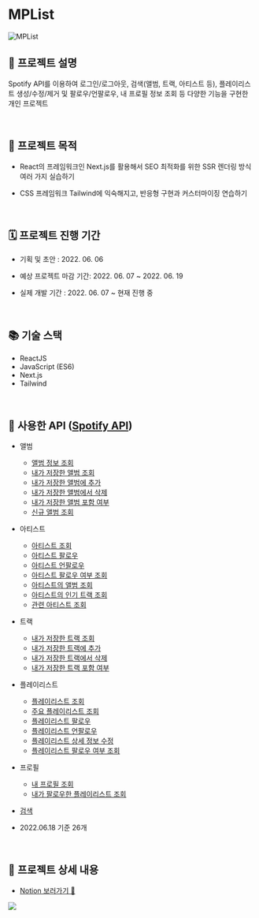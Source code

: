 # MPList

<img src="https://user-images.githubusercontent.com/95613159/174387704-b25bf019-3fc2-45ce-91ab-174021156e3c.png" alt="MPList">

## 📄 프로젝트 설명

Spotify API를 이용하여 로그인/로그아웃, 검색(앨범, 트랙, 아티스트 등), 플레이리스트 생성/수정/제거 및 팔로우/언팔로우, 내 프로필 정보 조회 등 다양한 기능을 구현한 개인 프로젝트

<br />

## 🎯 프로젝트 목적

- React의 프레임워크인 Next.js를 활용해서 SEO 최적화를 위한 SSR 렌더링 방식 여러 가지 실습하기

- CSS 프레임워크 Tailwind에 익숙해지고, 반응형 구현과 커스터마이징 연습하기

<br />

## 🗓 프로젝트 진행 기간

- 기획 및 초안 : 2022. 06. 06

- 예상 프로젝트 마감 기간: 2022. 06. 07 ~ 2022. 06. 19

- 실제 개발 기간 : 2022. 06. 07 ~ 현재 진행 중

<br />

## 📚 기술 스택

- ReactJS
- JavaScript (ES6)
- Next.js
- Tailwind

<br />

## 📑 사용한 API ([Spotify API](https://developer.spotify.com/documentation/web-api/reference/#/))

- 앨범

  - [앨범 정보 조회](https://developer.spotify.com/documentation/web-api/reference/#/operations/get-an-album)
  - [내가 저장한 앨범 조회](https://developer.spotify.com/documentation/web-api/reference/#/operations/get-users-saved-albums)
  - [내가 저장한 앨범에 추가](https://developer.spotify.com/documentation/web-api/reference/#/operations/save-albums-user)
  - [내가 저장한 앨범에서 삭제](https://developer.spotify.com/documentation/web-api/reference/#/operations/remove-albums-user)
  - [내가 저장한 앨범 포함 여부](https://developer.spotify.com/documentation/web-api/reference/#/operations/check-users-saved-albums)
  - [신규 앨범 조회](https://developer.spotify.com/documentation/web-api/reference/#/operations/get-new-releases)

- 아티스트
  - [아티스트 조회](https://developer.spotify.com/documentation/web-api/reference/#/operations/get-an-artist)
  - [아티스트 팔로우](https://developer.spotify.com/documentation/web-api/reference/#/operations/follow-artists-users)
  - [아티스트 언팔로우](https://developer.spotify.com/documentation/web-api/reference/#/operations/unfollow-artists-users)
  - [아티스트 팔로우 여부 조회](https://developer.spotify.com/documentation/web-api/reference/#/operations/check-current-user-follows)
  - [아티스트의 앨범 조회](https://developer.spotify.com/documentation/web-api/reference/#/operations/get-an-artists-albums)
  - [아티스트의 인기 트랙 조회](https://developer.spotify.com/documentation/web-api/reference/#/operations/get-an-artists-top-tracks)
  - [관련 아티스트 조회](https://developer.spotify.com/documentation/web-api/reference/#/operations/get-an-artists-related-artists)
- 트랙
  - [내가 저장한 트랙 조회](https://developer.spotify.com/documentation/web-api/reference/#/operations/get-users-saved-tracks)
  - [내가 저장한 트랙에 추가](https://developer.spotify.com/documentation/web-api/reference/#/operations/save-tracks-user)
  - [내가 저장한 트랙에서 삭제](https://developer.spotify.com/documentation/web-api/reference/#/operations/remove-tracks-user)
  - [내가 저장한 트랙 포함 여부](https://developer.spotify.com/documentation/web-api/reference/#/operations/check-users-saved-tracks)
- 플레이리스트

  - [플레이리스트 조회](https://developer.spotify.com/documentation/web-api/reference/#/operations/get-playlist)
  - [주요 플레이리스트 조회](https://developer.spotify.com/documentation/web-api/reference/#/operations/get-featured-playlists)
  - [플레이리스트 팔로우](https://developer.spotify.com/documentation/web-api/reference/#/operations/follow-playlist)
  - [플레이리스트 언팔로우](https://developer.spotify.com/documentation/web-api/reference/#/operations/unfollow-playlist)
  - [플레이리스트 상세 정보 수정](https://developer.spotify.com/documentation/web-api/reference/#/operations/get-playlist)
  - [플레이리스트 팔로우 여부 조회](https://developer.spotify.com/documentation/web-api/reference/#/operations/check-current-user-follows)

- 프로필

  - [내 프로필 조회](https://developer.spotify.com/documentation/web-api/reference/#/operations/get-current-users-profile)
  - [내가 팔로우한 플레이리스트 조회](https://developer.spotify.com/documentation/web-api/reference/#/operations/get-a-list-of-current-users-playlists)

- [검색](https://developer.spotify.com/documentation/web-api/reference/#/operations/search)

- 2022.06.18 기준 26개

<br />

## 👀 프로젝트 상세 내용

- [Notion 보러가기 📝](https://www.notion.so/MPList-37103c94cbf14920a3e4bbae4a8d209b "Notion으로 이동")

<img src="https://user-images.githubusercontent.com/95613159/174396663-73e176c8-24a2-4059-936c-ef75a870b51d.png">
